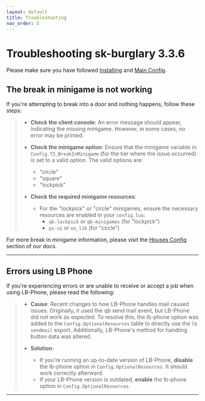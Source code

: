 ```yaml
---
layout: default
title: Troubleshooting
nav_order: 5
---
```


# Troubleshooting sk-burglary 3.3.6

Please make sure you have followed [Installing](https://mknzz.github.io/burglary-docs/install.html) and [Main Config](https://mknzz.github.io/burglary-docs/config.html).

## The break in minigame is not working

If you're attempting to break into a door and nothing happens, follow these steps:

> - **Check the client console**: An error message should appear, indicating the missing minigame. However, in some cases, no error may be printed.
>
> - **Check the minigame option**: Ensure that the minigame variable in `Config.T3_BreakInMinigame` (for the tier where the issue occurred) is set to a valid option. The valid options are: 
>   - "circle"
>   - "square"
>   - "lockpick"
>
> - **Check the required minigame resources**: 
>   - For the "lockpick" or "circle" minigames, ensure the necessary resources are enabled in your `config.lua`:
>     - `qb-lockpick` or `qb-minigames` (for "lockpick")
>     - `ps-ui` or `ox_lib` (for "circle")
>

For more break in minigame information, please visit the [Houses Config](https://mknzz.github.io/burglary-docs/tier_config.html) section of our docs.

---

## Errors using LB Phone

If you’re experiencing errors or are unable to receive or accept a job when using LB-Phone, please read the following:

> - **Cause**: Recent changes to how LB-Phone handles mail caused issues. Originally, it used the qb send mail event, but LB-Phone did not work as expected. To resolve this, the lb-phone option was added to the `Config.OptionalResources` table to directly use the `lb sendmail` export. Additionally, LB-Phone's method for handling button data was altered. 
> 
> - **Solution**: 
>   - If you're running an up-to-date version of LB-Phone, **disable** the lb-phone option in `Config.OptionalResources`. It should work correctly afterward.
>   - If your LB-Phone version is outdated, **enable** the lb-phone option in `Config.OptionalResources`.

---
